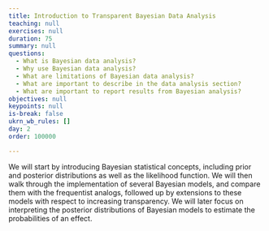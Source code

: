 ```yaml
---
title: Introduction to Transparent Bayesian Data Analysis
teaching: null
exercises: null
duration: 75
summary: null
questions:
  - What is Bayesian data analysis?
  - Why use Bayesian data analysis?
  - What are limitations of Bayesian data analysis?
  - What are important to describe in the data analysis section?
  - What are important to report results from Bayesian analysis?
objectives: null
keypoints: null
is-break: false
ukrn_wb_rules: []
day: 2
order: 100000

---
```


We will start by introducing Bayesian statistical concepts, including prior and posterior distributions as well as the likelihood function. We will then walk through the implementation of several Bayesian models, and compare them with the frequentist analogs, followed up by extensions to these models with respect to increasing transparency. We will later focus on interpreting the posterior distributions of Bayesian models to estimate the probabilities of an effect.

